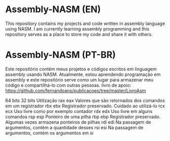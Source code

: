 # Assembly-NASM (EN)
This repository contains my projects and code written in assembly language using NASM. I am currently learning assembly programming and this repository serves as a place to store my code and share it with others.

# Assembly-NASM (PT-BR)
Este repositório contém meus projetos e códigos escritos em linguagem assembly usando NASM. Atualmente, estou aprendendo programação em assembly e este repositório serve como um lugar para armazenar meu código e compartilhá-lo com outras pessoas.
livro de apoio: https://github.com/fernandoans/publicacoes/tree/master/LivroAsm


64 bits 32 bits Utilização
rax     eax     Valores que são retornados dos comandos em um registrador
rbx     ebx     Registrador preservado. Cuidado ao utilizá-lo
rcx     ecx     Uso livre como por exemplo contador
rdx     edx     Uso livre em alguns comandos
rsp     esp     Ponteiro de uma pilha
rbp     ebp     Registrador preservado. Algumas vezes armazena ponteiros de pilhas
rdi     edi     Na passagem de argumentos, contém a quantidade desses
rsi     esi     Na passagem de argumentos, contém os argumentos em si